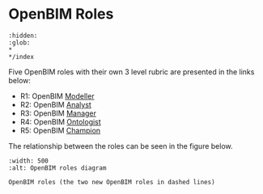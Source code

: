 # OpenBIM Roles

```{toctree}
:hidden:
:glob:
*
*/index
```

<!-- what the relationship here to coders and carvers? -->

Five OpenBIM roles with their own 3 level rubric are presented in the links below:

* R1: OpenBIM [Modeller](https://timmcginley.github.io/41934/Roles/Modeller)
* R2: OpenBIM [Analyst](https://timmcginley.github.io/41934/Roles/Analyst)
* R3: OpenBIM [Manager](https://timmcginley.github.io/41934/Roles/Manager)
* R4: OpenBIM [Ontologist](https://timmcginley.github.io/41934/Roles/Ontologist)
* R5: OpenBIM [Champion](https://timmcginley.github.io/41934/Roles/Champion)

The relationship between the roles can be seen in the figure below.


```{figure} img/roles.png
:width: 500
:alt: OpenBIM roles diagram

OpenBIM roles (the two new OpenBIM roles in dashed lines)
```
